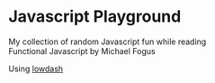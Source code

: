 # Javascript Playground

My collection of random Javascript fun while reading    
Functional Javascript by Michael Fogus

Using [lowdash](http://lodash.com/)